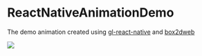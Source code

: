 # ReactNativeAnimationDemo

The demo animation created using [gl-react-native](https://github.com/ProjectSeptemberInc/gl-react-native/) and [box2dweb](https://github.com/hecht-software/box2dweb)

<img src="May-09-2017 13-49-26.gif"/>
